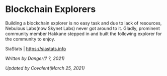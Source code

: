 # Blockchain Explorers
Building a blockchain explorer is no easy task and due to lack of resources, Nebulous Labs(now Skynet Labs) never got around to it. Gladly, prominent community member  Hakkane stepped in and built the following explorer for the community to enjoy.

SiaStats | https://siastats.info

*Written by Danger(? ?, 2021)*

*Updated by Covalent(March 25, 2021)*
